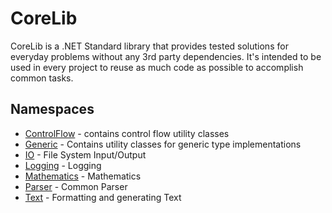 # CoreLib

CoreLib is a .NET Standard library that provides tested solutions for everyday problems without any 3rd party dependencies. It's intended to be used in every project to reuse as much code as possible to accomplish common tasks.

## Namespaces
* [ControlFlow](./Core/Doc/ControlFlow.md) - contains control flow utility classes
* [Generic](./Core/Doc/Generic.md) - Contains utility classes for generic type implementations
* [IO](./Core/Doc/IO.md) - File System Input/Output
* [Logging](./Core/Doc/Logging.md) - Logging
* [Mathematics](./Core/Doc/Mathematics.md) - Mathematics
* [Parser](./Core/Doc/Parser.md) - Common Parser
* [Text](./Core/Doc/Text.md) - Formatting and generating Text